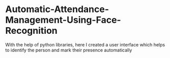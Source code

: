 # Automatic-Attendance-Management-Using-Face-Recognition
With the help of python libraries, here I created a user interface which helps to identify the person and mark their presence automatically
